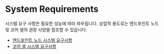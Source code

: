 # System Requirements <a id="system-requirements"></a>

시스템 요구 사항은 필요한 성능에 따라 좌우됩니다. 상업적 용도로는 엔드포인트 노드 및 코어 셀의 권장 사양을 참조할 수 있습니다.

- [엔드포인트 노드 시스템 요구사항](../../endpoint-node/system-requirements.md)
- [코어 셀 시스템 요구사항](../../core-cell/system-requirements.md)

